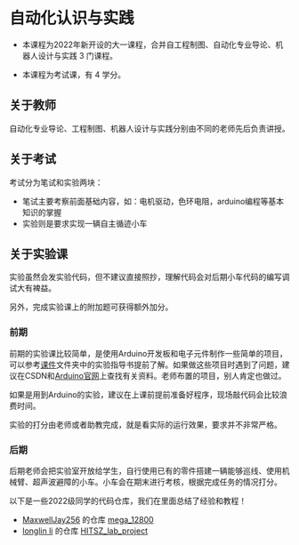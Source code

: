 # 自动化认识与实践
- 本课程为2022年新开设的大一课程，合并自工程制图、自动化专业导论、机器人设计与实践 3 门课程。

- 本课程为考试课，有 4 学分。

## 关于教师

自动化专业导论、工程制图、机器人设计与实践分别由不同的老师先后负责讲授。

## 关于考试

考试分为笔试和实验两块：
- 笔试主要考察前面基础内容，如：电机驱动，色环电阻，arduino编程等基本知识的掌握
- 实验则是要求实现一辆自主循迹小车

## 关于实验课

实验虽然会发实验代码，但不建议直接照抄，理解代码会对后期小车代码的编写调试大有裨益。

另外，完成实验课上的附加题可获得额外加分。

### 前期

前期的实验课比较简单，是使用Arduino开发板和电子元件制作一些简单的项目，可以参考[课件](./%E8%AF%BE%E4%BB%B6/)文件夹中的实验指导书提前了解。如果做这些项目时遇到了问题，建议在CSDN和[Arduino官网](https://www.arduino.cc/)上查找有关资料。老师布置的项目，别人肯定也做过。

如果是用到Arduino的实验，建议在上课前提前准备好程序，现场敲代码会比较浪费时间。

实验的打分由老师或者助教完成，就是看实际的运行效果，要求并不非常严格。

### 后期

后期老师会把实验室开放给学生，自行使用已有的零件搭建一辆能够巡线、使用机械臂、超声波避障的小车。小车会在期末进行考核，根据完成任务的情况打分。

以下是一些2022级同学的代码仓库，我们在里面总结了经验和教程！
- [MaxwellJay256](https://github.com/MaxwellJay256) 的仓库 [mega_12800](https://github.com/MaxwellJay256/mega_12800)
- [longlin li](https://github.com/longlin10086) 的仓库 [HITSZ_lab_project](https://github.com/longlin10086/HITSZ_lab_project)
